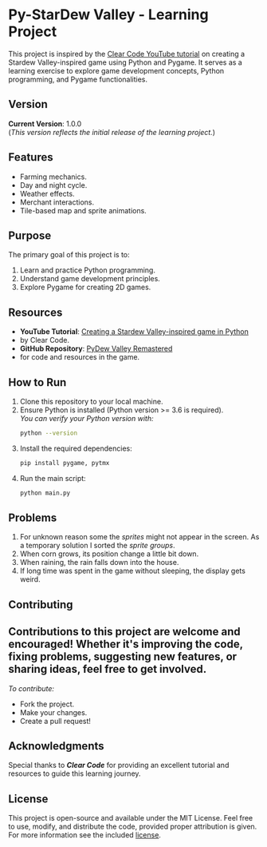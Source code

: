 # Py-StarDew Valley - Learning Project

This project is inspired by the [Clear Code YouTube tutorial](https://www.youtube.com/watch?v=T4IX36sP_0c) 
on creating a Stardew Valley-inspired game using Python and Pygame. It serves as a learning exercise to explore 
game development concepts, Python programming, and Pygame functionalities.

## Version
**Current Version**: 1.0.0  
(*This version reflects the initial release of the learning project.*)

## Features
- Farming mechanics.
- Day and night cycle.
- Weather effects.
- Merchant interactions.
- Tile-based map and sprite animations.

## Purpose
The primary goal of this project is to:
1. Learn and practice Python programming.
2. Understand game development principles.
3. Explore Pygame for creating 2D games.

## Resources
- **YouTube Tutorial**: [Creating a Stardew Valley-inspired game in Python](https://www.youtube.com/watch?v=T4IX36sP_0c)
- by Clear Code.
- **GitHub Repository**: [PyDew Valley Remastered](https://github.com/clear-code-projects/PyDew-Valley) 
- for code and resources in the game.

## How to Run
1. Clone this repository to your local machine.
2. Ensure Python is installed (Python version >= 3.6 is required).  
   *You can verify your Python version with:*
   ```bash
   python --version
   ```
3. Install the required dependencies:
   ```bash
   pip install pygame, pytmx
   ```
4. Run the main script:
   ```bash
   python main.py
   ```
   
## Problems
1. For unknown reason some the _sprites_ might not appear in the screen. As a temporary solution I sorted the
*sprite groups*.
2. When corn grows, its position change a little bit down.
3. When raining, the rain falls down into the house.
4. If long time was spent in the game without sleeping, the display gets weird.

## Contributing
Contributions to this project are welcome and encouraged!
Whether it's improving the code, fixing problems,  suggesting new features, or sharing ideas,
feel free to get involved.
---
*To contribute:* 
- Fork the project.
- Make your changes.
- Create a pull request!

## Acknowledgments
Special thanks to **_Clear Code_** for providing an excellent tutorial and resources to guide this learning journey.

## License
This project is open-source and available under the MIT License. Feel free to use, modify, and distribute the code,
provided proper attribution is given. For more information see the included [license](LICENSE).
   
